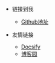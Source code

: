 <!-- _navbar.md 顶部导航栏-->

* 链接到我
    * [Github地址](https://github.com/wulilh)
    
* 友情链接
    * [Docsify](https://docsify.js.org/#/)
    * [博客园](https://www.cnblogs.com/)